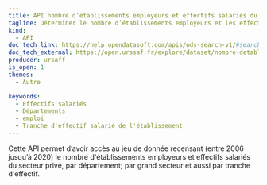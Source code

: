 ```yaml
---
title: API nombre d’établissements employeurs et effectifs salariés du secteur privé par département
tagline: Déterminer le nombre d’établissements employeurs et les effectifs salariés du secteur privé par département
kind:
  - API
doc_tech_link: https://help.opendatasoft.com/apis/ods-search-v1/#search-api-v1
doc_tech_external: https://open.urssaf.fr/explore/dataset/nombre-detablissements-employeurs-et-effectifs-salaries-du-secteur-prive-par-dep/api/
producer: ursaff
is_open: 1
themes:
  - Autre

keywords:
  - Effectifs salariés
  - Départements
  - emploi
  - Tranche d'effectif salarié de l'établissement
---
```


Cette API permet d’avoir accès au jeu de donnée recensant (entre 2006 jusqu’à 2020) le nombre d'établissements employeurs et effectifs salariés du secteur privé, par département; par grand secteur et aussi par tranche d'effectif.
